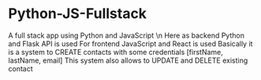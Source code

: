 # Python-JS-Fullstack
A full stack app using Python and JavaScript \n
Here as backend Python and Flask API is used
For frontend JavaScript and React is used
Basically it is a system to CREATE contacts with some credentials [firstName, lastName, email]
This system also allows to UPDATE and DELETE existing contact 
